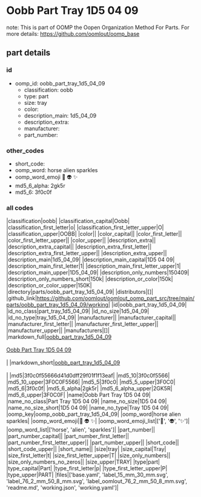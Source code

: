 # Oobb Part Tray 1D5 04 09  

note: This is part of OOMP the Oopen Organization Method For Parts. For more details: https://github.com/oomlout/oomp_base

##  part details





### id
* oomp_id: oobb_part_tray_1d5_04_09
  * classification: oobb
  * type: part
  * size: tray
  * color: 
  * description_main: 1d5_04_09
  * description_extra: 
  * manufacturer: 
  * part_number: 

### other_codes
* short_code: 
* oomp_word: horse alien sparkles
* oomp_word_emoji :horse: :alien: :sparkles:
* md5_6_alpha: 2gk5r
* md5_6: 3f0c0f

### all codes 
|classification|oobb|
|classification_capital|Oobb|
|classification_first_letter|o|
|classification_first_letter_upper|O|
|classification_upper|OOBB|
|color||
|color_capital||
|color_first_letter||
|color_first_letter_upper||
|color_upper||
|description_extra||
|description_extra_capital||
|description_extra_first_letter||
|description_extra_first_letter_upper||
|description_extra_upper||
|description_main|1d5_04_09|
|description_main_capital|1D5 04 09|
|description_main_first_letter|1|
|description_main_first_letter_upper|1|
|description_main_upper|1D5_04_09|
|description_only_numbers|150409|
|description_only_numbers_short|150k|
|description_or_color|150k|
|description_or_color_upper|150K|
|directory|parts/oobb_part_tray_1d5_04_09|
|distributors|[]|
|github_link|https://github.com/oomlout/oomlout_oomp_part_src/tree/main/parts/oobb_part_tray_1d5_04_09/working|
|id|oobb_part_tray_1d5_04_09|
|id_no_class|part_tray_1d5_04_09|
|id_no_size|1d5_04_09|
|id_no_type|tray_1d5_04_09|
|manufacturer||
|manufacturer_capital||
|manufacturer_first_letter||
|manufacturer_first_letter_upper||
|manufacturer_upper||
|manufacturers|[]|
|markdown_full|[oobb_part_tray_1d5_04_09](https://github.com/oomlout/oomlout_oomp_part_src/tree/main/parts/oobb_part_tray_1d5_04_09/working)<br>[](https://github.com/oomlout/oomlout_oomp_part_src/tree/main/parts/oobb_part_tray_1d5_04_09/working)<br>[Oobb Part Tray 1D5 04 09](https://github.com/oomlout/oomlout_oomp_part_src/tree/main/parts/oobb_part_tray_1d5_04_09/working)<br><br>|
|markdown_short|[oobb_part_tray_1d5_04_09](https://github.com/oomlout/oomlout_oomp_part_src/tree/main/parts/oobb_part_tray_1d5_04_09/working)<br><br>|
|md5|3f0c0f55666d41d0dff29f01f1f13eaf|
|md5_10|3f0c0f5566|
|md5_10_upper|3F0C0F5566|
|md5_5|3f0c0|
|md5_5_upper|3F0C0|
|md5_6|3f0c0f|
|md5_6_alpha|2gk5r|
|md5_6_alpha_upper|2GK5R|
|md5_6_upper|3F0C0F|
|name|Oobb Part Tray 1D5 04 09|
|name_no_class|Part Tray 1D5 04 09|
|name_no_size|1D5 04 09|
|name_no_size_short|1D5 04 09|
|name_no_type|Tray 1D5 04 09|
|oomp_key|oomp_oobb_part_tray_1d5_04_09|
|oomp_word|horse alien sparkles|
|oomp_word_emoji|:horse: :alien: :sparkles:|
|oomp_word_emoji_list|[':horse:', ':alien:', ':sparkles:']|
|oomp_word_list|['horse', 'alien', 'sparkles']|
|part_number||
|part_number_capital||
|part_number_first_letter||
|part_number_first_letter_upper||
|part_number_upper||
|short_code||
|short_code_upper||
|short_name||
|size|tray|
|size_capital|Tray|
|size_first_letter|t|
|size_first_letter_upper|T|
|size_only_numbers||
|size_only_numbers_no_zeros||
|size_upper|TRAY|
|type|part|
|type_capital|Part|
|type_first_letter|p|
|type_first_letter_upper|P|
|type_upper|PART|
|files|['base.yaml', 'label_15_mm_30_mm.svg', 'label_76_2_mm_50_8_mm.svg', 'label_oomlout_76_2_mm_50_8_mm.svg', 'readme.md', 'working.json', 'working.yaml']|
